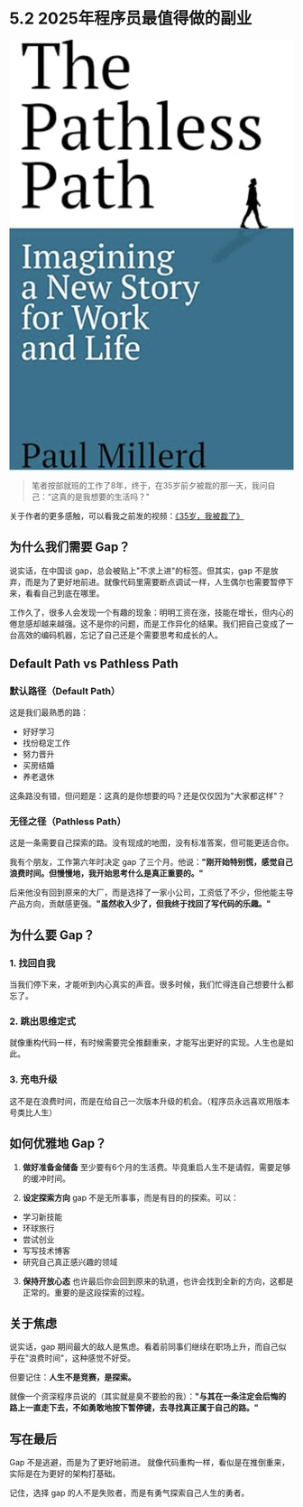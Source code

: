 # 5.2 2025年程序员最值得做的副业

![Gap](../assets/images/chapter5/gap.png)

> 笔者按部就班的工作了8年，终于，在35岁前夕被裁的那一天，我问自己：“这真的是我想要的生活吗？"

关于作者的更多感触，可以看我之前发的视频：[《35岁，我被裁了》](https://www.bilibili.com/video/BV1tg69YTEvm/?spm_id_from=333.337.search-card.all.click&vd_source=f45ec78216863e8a227317224db68392)

## 为什么我们需要 Gap？

说实话，在中国谈 gap，总会被贴上"不求上进"的标签。但其实，gap 不是放弃，而是为了更好地前进。就像代码里需要断点调试一样，人生偶尔也需要暂停下来，看看自己到底在哪里。

工作久了，很多人会发现一个有趣的现象：明明工资在涨，技能在增长，但内心的倦怠感却越来越强。这不是你的问题，而是工作异化的结果。我们把自己变成了一台高效的编码机器，忘记了自己还是个需要思考和成长的人。

## Default Path vs Pathless Path

### 默认路径（Default Path）
这是我们最熟悉的路：
- 好好学习
- 找份稳定工作
- 努力晋升
- 买房结婚
- 养老退休

这条路没有错，但问题是：这真的是你想要的吗？还是仅仅因为"大家都这样"？

### 无径之径（Pathless Path）
这是一条需要自己探索的路。没有现成的地图，没有标准答案，但可能更适合你。

我有个朋友，工作第六年时决定 gap 了三个月。他说：**"刚开始特别慌，感觉自己浪费时间。但慢慢地，我开始思考什么是真正重要的。"**

后来他没有回到原来的大厂，而是选择了一家小公司，工资低了不少，但他能主导产品方向，贡献感更强。**"虽然收入少了，但我终于找回了写代码的乐趣。"**

## 为什么要 Gap？

### 1. 找回自我
当我们停下来，才能听到内心真实的声音。很多时候，我们忙得连自己想要什么都忘了。

### 2. 跳出思维定式
就像重构代码一样，有时候需要完全推翻重来，才能写出更好的实现。人生也是如此。

### 3. 充电升级
这不是在浪费时间，而是在给自己一次版本升级的机会。（程序员永远喜欢用版本号类比人生）

## 如何优雅地 Gap？

1. **做好准备金储备**
至少要有6个月的生活费。毕竟重启人生不是请假，需要足够的缓冲时间。

2. **设定探索方向**
gap 不是无所事事，而是有目的的探索。可以：
- 学习新技能
- 环球旅行
- 尝试创业
- 写写技术博客
- 研究自己真正感兴趣的领域

3. **保持开放心态**
也许最后你会回到原来的轨道，也许会找到全新的方向，这都是正常的。重要的是这段探索的过程。

## 关于焦虑

说实话，gap 期间最大的敌人是焦虑。看着前同事们继续在职场上升，而自己似乎在"浪费时间"，这种感觉不好受。

但要记住：**人生不是竞赛，是探索。**

就像一个资深程序员说的（其实就是臭不要脸的我）：**"与其在一条注定会后悔的路上一直走下去，不如勇敢地按下暂停键，去寻找真正属于自己的路。"**

## 写在最后

Gap 不是逃避，而是为了更好地前进。
就像代码重构一样，看似是在推倒重来，实际是在为更好的架构打基础。

记住，选择 gap 的人不是失败者，而是有勇气探索自己人生的勇者。